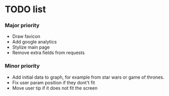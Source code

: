 # TODO list

### Major priority
- Draw favicon
- Add google analytics
- Stylize main page
- Remove extra fields from requests

### Minor priority
- Add initial data to graph, for example from star wars or game of thrones.
- Fix user param position if they dont't fit
- Move user tip if it does not fit the screen
